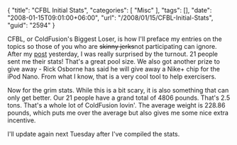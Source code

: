 {
	"title": "CFBL Initial Stats",
	"categories": [
		"Misc"
	],
	"tags": [],
	"date": "2008-01-15T09:01:00+06:00",
	"url": "/2008/01/15/CFBL-Initial-Stats",
	"guid": "2594"
}

CFBL, or ColdFusion's Biggest Loser, is how I'll preface my entries on the topics so those of you who are <strike>skinny jerks</strike>not participating can ignore. After my <a href="http://www.raymondcamden.com/index.cfm/2008/1/14/Wildly-off-topic--Hey-you-fatso">post</a> yesterday, I was really surprised by the turnout. 21 people sent me their stats! That's a great pool size. We also got another prize to give away - Rick Osborne has said he will give away a Nike+ chip for the iPod Nano. From what I know, that is a very cool tool to help exercisers.

Now for the grim stats. While this is a bit scary, it is also something that can only get better. Our 21 people have a grand total of 4806 pounds. That's 2.5 tons. That's a whole lot of ColdFusion lovin'. The average weight is 228.86 pounds, which puts me over the average but also gives me some nice extra incentive. 

I'll update again next Tuesday after I've compiled the stats.